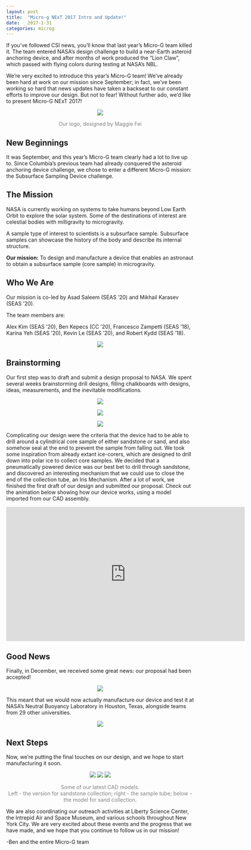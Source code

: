 ```yaml
---
layout: post
title:  "Micro-g NExT 2017 Intro and Update!"
date:   2017-1-31
categories: microg
---
```

If you’ve followed CSI news, you’ll know that last year’s Micro-G team killed it. The team entered NASA’s design challenge to build a near-Earth asteroid anchoring device, and after months of work produced the “Lion Claw”, which passed with flying colors during testing at NASA’s NBL.

We’re very excited to introduce this year’s Micro-G team! We’ve already been hard at work on our mission since September; in fact, we’ve been working so hard that news updates have taken a backseat to our constant efforts to improve our design. But not to fear! Without further ado, we’d like to present Micro-G NExT 2017!

<p align="center">
	<img src="/assets/media/img/microg/1_31_17/1_logo.jpg">
	<br>
	<p style="color:gray" align="center">Our logo, designed by Maggie Fei</p>
</p>

## New Beginnings

It was September, and this year’s Micro-G team clearly had a lot to live up to. Since Columbia’s previous team had already conquered the asteroid anchoring device challenge, we chose to enter a different Micro-G mission: the Subsurface Sampling Device challenge.

## The Mission

NASA is currently working on systems to take humans beyond Low Earth Orbit to explore the solar system. Some of the destinations of interest are celestial bodies with milligravity to microgravity.

A sample type of interest to scientists is a subsurface sample. Subsurface samples can showcase the history of the body and describe its internal structure.

**Our mission:** To design and manufacture a device that enables an astronaut to obtain a subsurface sample (core sample) in microgravity.

## Who We Are

Our mission is co-led by Asad Saleem (SEAS ’20) and Mikhail Karasev (SEAS ’20).

The team members are:

Alex Kim (SEAS ’20), Ben Kepecs (CC ’20), Francesco Zampetti (SEAS ’18), Karina Yeh (SEAS ’20), Kevin Le (SEAS ’20), and Robert Kydd (SEAS ’18).

<p align="center">
	<img src="/assets/media/img/microg/1_31_17/2_team.jpg">
</p>

## Brainstorming

Our first step was to draft and submit a design proposal to NASA. We spent several weeks brainstorming drill designs, filling chalkboards with designs, ideas, measurements, and the inevitable modifications.

<p align="center">
	<img src="/assets/media/img/microg/1_31_17/3_chalkboard.jpg">
</p>

<p align="center">
	<img src="/assets/media/img/microg/1_31_17/4_chalkboard2.jpg">
</p>

<p align="center">
	<img src="/assets/media/img/microg/1_31_17/5_meeting.jpg">
</p>

Complicating our design were the criteria that the device had to be able to drill around a cylindrical core sample of either sandstone or sand, and also somehow seal at the end to prevent the sample from falling out. We took some inspiration from already extant ice-corers, which are designed to drill down into polar ice to collect core samples. We decided that a pneumatically powered device was our best bet to drill through sandstone, and discovered an interesting mechanism that we could use to close the end of the collection tube, an Iris Mechanism. After a lot of work, we finished the first draft of our design and submitted our proposal. Check out the animation below showing how our device works, using a model imported from our CAD assembly.

<div align="center">
	<iframe width="640" height="360" src="https://www.youtube.com/embed/Yno3jqq4fWU" frameborder="0" allowfullscreen></iframe>
</div>


## Good News

Finally, in December, we received some great news: our proposal had been accepted!

<p align="center">
	<img src="/assets/media/img/microg/1_31_17/6_tweet.jpg">
</p>

This meant that we would now actually manufacture our device and test it at NASA’s Neutral Buoyancy Laboratory in Houston, Texas, alongside teams from 29 other universities.

<p align="center">
	<img src="/assets/media/img/microg/1_31_17/7_congrats.jpg">
</p>

## Next Steps

Now, we’re putting the final touches on our design, and we hope to start manufacturing it soon.

<p align="center">
	<img src="/assets/media/img/microg/1_31_17/8_drill.jpg">
	<img src="/assets/media/img/microg/1_31_17/9_tube.jpg">
	<img src="/assets/media/img/microg/1_31_17/10_drillang.jpg">
	<br>
	<p style="color:gray" align="center">Some of our latest CAD models. <br> Left - the version for sandstone collection; right - the sample tube; below - the model for sand collection.</p>
</p>

We are also coordinating our outreach activities at Liberty Science Center, the Intrepid Air and Space Museum, and various schools throughout New York City. We are very excited about these events and the progress that we have made, and we hope that you continue to follow us in our mission!

-Ben and the entire Micro-G team
